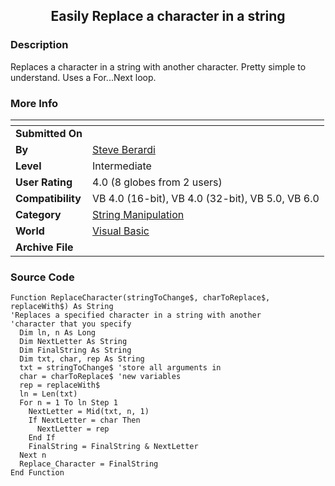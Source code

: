 ﻿<div align="center">

## Easily Replace a character in a string


</div>

### Description

Replaces a character in a string with another character. Pretty simple to understand. Uses a For...Next loop.
 
### More Info
 


<span>             |<span>
---                |---
**Submitted On**   |
**By**             |[Steve Berardi](https://github.com/Planet-Source-Code/PSCIndex/blob/master/ByAuthor/steve-berardi.md)
**Level**          |Intermediate
**User Rating**    |4.0 (8 globes from 2 users)
**Compatibility**  |VB 4\.0 \(16\-bit\), VB 4\.0 \(32\-bit\), VB 5\.0, VB 6\.0
**Category**       |[String Manipulation](https://github.com/Planet-Source-Code/PSCIndex/blob/master/ByCategory/string-manipulation__1-5.md)
**World**          |[Visual Basic](https://github.com/Planet-Source-Code/PSCIndex/blob/master/ByWorld/visual-basic.md)
**Archive File**   |[](https://github.com/Planet-Source-Code/steve-berardi-easily-replace-a-character-in-a-string__1-5980/archive/master.zip)





### Source Code

```
Function ReplaceCharacter(stringToChange$, charToReplace$, replaceWith$) As String
'Replaces a specified character in a string with another
'character that you specify
  Dim ln, n As Long
  Dim NextLetter As String
  Dim FinalString As String
  Dim txt, char, rep As String
  txt = stringToChange$ 'store all arguments in
  char = charToReplace$ 'new variables
  rep = replaceWith$
  ln = Len(txt)
  For n = 1 To ln Step 1
    NextLetter = Mid(txt, n, 1)
    If NextLetter = char Then
      NextLetter = rep
    End If
    FinalString = FinalString & NextLetter
  Next n
  Replace_Character = FinalString
End Function
```

